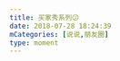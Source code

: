 ```yaml
---
title: 买家秀系列😕
date: 2018-07-28 18:24:39
mCategories: [说说,朋友圈]
type: moment
---
```


<div id="pics-20180728182439"></div>

<script>
var data = [
    {"link": "2018-07-28_000000.jpeg", "type": "shuoshuo"},
    {"link": "2018-07-28_000001.jpeg", "type": "shuoshuo"}
];
picsRender(data, "pics-20180728182439");
</script>
